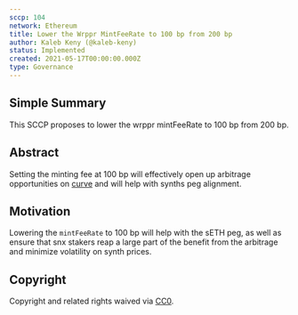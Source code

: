 ```yaml
---
sccp: 104
network: Ethereum
title: Lower the Wrppr MintFeeRate to 100 bp from 200 bp
author: Kaleb Keny (@kaleb-keny)
status: Implemented
created: 2021-05-17T00:00:00.000Z
type: Governance
---
```


<!--You can leave these HTML comments in your merged SCCP and delete the visible duplicate text guides, they will not appear and may be helpful to refer to if you edit it again. This is the suggested template for new SCCPs. Note that an SCCP number will be assigned by an editor. When opening a pull request to submit your SCCP, please use an abbreviated title in the filename, `sccp-draft_title_abbrev.md`. The title should be 44 characters or less.-->

## Simple Summary

<!--"If you can't explain it simply, you don't understand it well enough." Provide a simplified and layman-accessible explanation of the SCCP.-->

This SCCP proposes to lower the wrppr mintFeeRate to 100 bp from 200 bp.

## Abstract

<!--A short (~200 word) description of the variable change proposed.-->

Setting the minting fee at 100 bp will effectively open up arbitrage opportunities on [curve](https://curve.fi/trade/seth/SETH-ETH/1h) and will help with synths peg alignment.

## Motivation

<!--The motivation is critical for SCCPs that want to update variables within Synthetix. It should clearly explain why the existing variable is not incentive aligned. SCCP submissions without sufficient motivation may be rejected outright.-->

Lowering the `mintFeeRate` to 100 bp will help with the sETH peg, as well as ensure that snx stakers reap a large part of the benefit from the arbitrage and minimize volatility on synth prices.

## Copyright

Copyright and related rights waived via [CC0](https://creativecommons.org/publicdomain/zero/1.0/).
